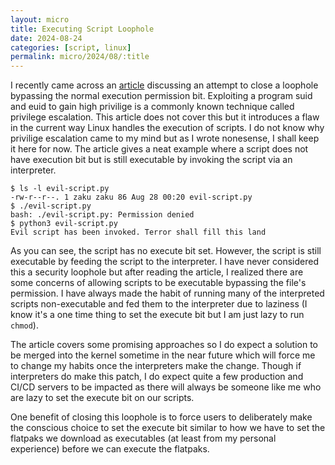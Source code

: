 ```yaml
---
layout: micro
title: Executing Script Loophole
date: 2024-08-24
categories: [script, linux]
permalink: micro/2024/08/:title
---
```


I recently came across an [article](https://lwn.net/Articles/982085/) discussing an attempt to close a loophole bypassing the normal 
execution permission bit. Exploiting a program suid and euid to gain high privilige is a commonly known technique called privilege 
escalation. This article does not cover this but it introduces a flaw in the current way Linux handles the execution of scripts. I 
do not know why privilige escalation came to my mind but as I wrote nonesense, I shall keep it here for now. The article gives a neat 
example where a script does not have execution bit but is still executable by invoking the script via an interpreter.

```
$ ls -l evil-script.py 
-rw-r--r--. 1 zaku zaku 86 Aug 28 00:20 evil-script.py
$ ./evil-script.py
bash: ./evil-script.py: Permission denied
$ python3 evil-script.py 
Evil script has been invoked. Terror shall fill this land
```

As you can see, the script has no execute bit set. However, the script is still executable by feeding the script to the interpreter.
I have never considered this a security loophole but after reading the article, I realized there are some concerns of allowing scripts 
to be executable bypassing the file's permission. I have always made the habit of running many of the interpreted scripts non-executable 
and fed them to the interpreter due to laziness (I know it's a one time thing to set the execute bit but I am just lazy to run `chmod`).

The article covers some promising approaches so I do expect a solution to be merged into the kernel sometime in the near future which will 
force me to change my habits once the interpreters make the change. Though if interpreters do make this patch, I do expect quite a few 
production and CI/CD servers to be impacted as there will always be someone like me who are lazy to set the execute bit on our scripts.

One benefit of closing this loophole is to force users to deliberately make the conscious choice to set the execute bit similar to how we have to 
set the flatpaks we download as executables (at least from my personal experience) before we can execute the flatpaks.
